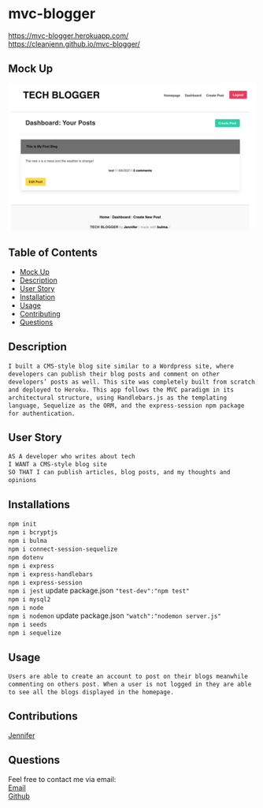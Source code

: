# mvc-blogger

https://mvc-blogger.herokuapp.com/
<br />
https://cleanjenn.github.io/mvc-blogger/

## Mock Up

![Mockup](mockup.png)

## Table of Contents 

- [Mock Up](#mock-up)
- [Description](#description)
- [User Story](#user-story)
- [Installation](#installation)
- [Usage](#usage)
- [Contributing](#contributing)
- [Questions](#questions)
## Description 
```
I built a CMS-style blog site similar to a Wordpress site, where developers can publish their blog posts and comment on other developers’ posts as well. This site was completely built from scratch and deployed to Heroku. This app follows the MVC paradigm in its architectural structure, using Handlebars.js as the templating language, Sequelize as the ORM, and the express-session npm package for authentication.

```
## User Story 
```
AS A developer who writes about tech
I WANT a CMS-style blog site
SO THAT I can publish articles, blog posts, and my thoughts and opinions
```
## Installations 
`npm init`<br />
`npm i bcryptjs`<br />
`npm i bulma`<br />
`npm i connect-session-sequelize`<br />
`npm dotenv`<br />
`npm i express`<br />
`npm i express-handlebars`<br /> 
`npm i express-session`<br />
`npm i jest` update package.json `"test-dev":"npm test"`<br />
`npm i mysql2`<br />
`npm i node` <br />
`npm i nodemon` update package.json `"watch":"nodemon server.js"`<br />
`npm i seeds` <br />
`npm i sequelize`
## Usage
```
Users are able to create an account to post on their blogs meanwhile commenting on others post. When a user is not logged in they are able to see all the blogs displayed in the homepage. 
```
## Contributions

[Jennifer](https://github.com/cleanjenn)

## Questions 

Feel free to contact me via email: <br /> [Email](mailto:jennifer23gomez7@gmail.com)<br /> 
[Github](https://github.com/cleanjenn)<br />